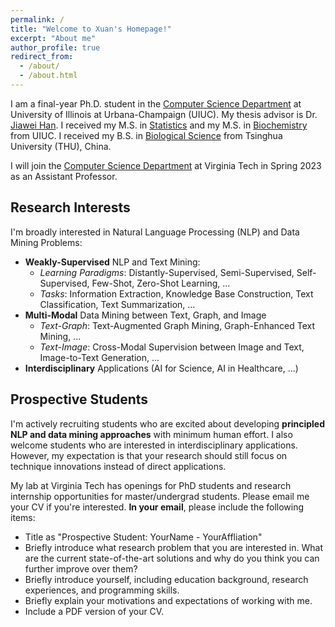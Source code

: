 ```yaml
---
permalink: /
title: "Welcome to Xuan's Homepage!"
excerpt: "About me"
author_profile: true
redirect_from: 
  - /about/
  - /about.html
---
```



I am a final-year Ph.D. student in the [Computer Science Department](http://www.cs.uiuc.edu/) at University of Illinois at Urbana-Champaign (UIUC). My thesis advisor is Dr. [Jiawei Han](http://hanj.cs.illinois.edu/). I received my M.S. in [Statistics](https://stat.illinois.edu/) and my M.S. in [Biochemistry](https://mcb.illinois.edu/departments/biochemistry/) from UIUC. I received my B.S. in [Biological Science](https://life.tsinghua.edu.cn/publish/smkx/index.html) from Tsinghua University (THU), China. 

I will join the [Computer Science Department](https://cs.vt.edu/) at Virginia Tech in Spring 2023 as an Assistant Professor.

## Research Interests

I'm broadly interested in Natural Language Processing (NLP) and Data Mining Problems:
- **Weakly-Supervised** NLP and Text Mining:
  - _Learning Paradigms_: Distantly-Supervised, Semi-Supervised, Self-Supervised, Few-Shot, Zero-Shot Learning, ...
  - _Tasks_: Information Extraction, Knowledge Base Construction, Text Classification, Text Summarization, ...
- **Multi-Modal** Data Mining between Text, Graph, and Image
  - _Text-Graph_: Text-Augmented Graph Mining, Graph-Enhanced Text Mining, ...
  - _Text-Image_: Cross-Modal Supervision between Image and Text, Image-to-Text Generation, ...
- **Interdisciplinary** Applications (AI for Science, AI in Healthcare, ...)


<!-- ## My Schedule

You can find my schedule [here](https://calendar.google.com/calendar/embed?mode=week&src=5k0ift9l47qhd7l06ugfegc4f0%40group.calendar.google.com&ctz=America%2FLos_Angeles). The "Week" view will present you the details of slots.

<iframe src="https://calendar.google.com/calendar/embed?height=600&amp;wkst=1&amp;bgcolor=%23ffffff&amp;ctz=America%2FLos_Angeles&amp;src=NWswaWZ0OWw0N3FoZDdsMDZ1Z2ZlZ2M0ZjBAZ3JvdXAuY2FsZW5kYXIuZ29vZ2xlLmNvbQ&amp;color=%23D50000&amp;mode=week&amp;showTitle=0&amp;showNav=1&amp;showCalendars=0" style="border:solid 1px #777" width="800" height="600" frameborder="0" scrolling="no"></iframe> -->



## Prospective Students

I'm actively recruiting students who are excited about developing **principled NLP and data mining approaches** with minimum human effort. I also welcome students who are interested in interdisciplinary applications. However, my expectation is that your research should still focus on technique innovations instead of direct applications.

My lab at Virginia Tech has openings for PhD students and research internship opportunities for master/undergrad students. Please email me your CV if you're interested. **In your email**, please include the following items:
- Title as "Prospective Student: YourName - YourAffliation"
- Briefly introduce what research problem that you are interested in. What are the current state-of-the-art solutions and why do you think you can further improve over them?
- Briefly introduce yourself, including education background, research experiences, and programming skills.
- Briefly explain your motivations and expectations of working with me.
- Include a PDF version of your CV.


<!-- Please check the following items before sending me an email.

- **Applicants for VT PhD Program**: Please make sure that you have applied online and select my name as one of the faculty members that you wish to work with. I will carefully review every applicantion that mentioned my name.
- **Research Internship Opportunities**:
    * **If you are currently at VT**: I only take students who (1) have a clear research problem/objective and some initial ideas; (2) have relevant research experiences or have strong background in CS/Math/Stats; and (3) could devote enough time on research. Please highlight these in your email including a time plan.
    * **If you are not at VT** (e.g., Summer Internship): Visitors are mostly recommended by my collaborators and have their own funding support. The minimum duration of stay at VT is 12 weeks (preferably 6 months - 1 year). Please indicate the time range in your email.

**In your email**, please include the following items:
- Title as "Prospective Student: YourName - YourAffliation"
- Briefly introduce what research problem that you are interested in. What are the current state-of-the-art solutions and why do you think you can further improve over them?
- Briefly introduce yourself, including education background, research experiences, and programming skills.
- Briefly explain your motivations and expectations of working with me.
- Include a PDF version of your CV. -->


